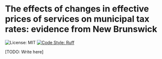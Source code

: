 # The effects of changes in effective prices of services on municipal tax rates: evidence from New Brunswick

![License: MIT](https://img.shields.io/badge/License-MIT-pink.svg)
[![Code Style: Ruff](https://img.shields.io/badge/code%20style-ruff-rebeccapurple.svg)](https://github.com/astral-sh/ruff)

[TODO: Write here]
